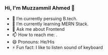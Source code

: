 ### Hi, I'm Muzzammil Ahmed 👋

- 🔭 I’m currently persuing B.tech.
- 🌱 I’m currently learning MERN Stack.
- 💬 Ask me about Frontend
- 📫 How to reach me: .
- 😄 Pronouns: He/His
- ⚡ Fun fact: I like to listen sound of keyboard

